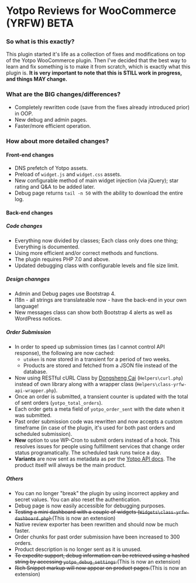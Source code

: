 # Yotpo Reviews for WooCommerce (YRFW) BETA

### So what is this exactly?
This plugin started it's life as a collection of fixes and modifications on top of the Yotpo WooCommerce plugin.
Then I've decided that the best way to learn and fix something is to make it from scratch, which is exactly what this plugin is.
__It is very important to note that this is STILL work in progress, and things MAY change.__

### What are the BIG changes/differences?
- Completely rewritten code (save from the fixes already introduced prior) in OOP.
- New debug and admin pages.
- Faster/more efficient operation.

### How about more detailed changes?
#### Front-end changes
- DNS prefetch of Yotpo assets.
- Preload of `widget.js` and `widget.css` assets.
- New configurable method of main widget injection (via jQuery); star rating and Q&A to be added later.
- Debug page returns `tail -n 50` with the ability to download the entire log.

#### Back-end changes
##### Code changes
- Everything now divided by classes; Each class only does one thing; Everything is documented.
- Using more efficient and/or correct methods and functions.
- The plugin requires PHP 7.0 and above.
- Updated debugging class with configurable levels and file size limit.

##### Design channges
- Admin and Debug pages use Bootstrap 4.
- I18n - all strings are translateable now - have the back-end in your own language!
- New messages class can show both Bootstrap 4 alerts as well as WordPress notices.

##### Order Submission
- In order to speed up submission times (as I cannot control API response), the following are now cached:
  - `utoken` is now stored in a transient for a period of two weeks.
  - Products are stored and fetched from a JSON file instead of the database.
- Now using RESTful cURL Class by [Dongsheng Cai](http://dongsheng.org) (`Helpers\curl.php`) instead of own library along with a wrapper class (`Helpers\class-yrfw-api-wrapper.php`).
- Once an order is submitted, a transient counter is updated with the total of sent orders (`yotpo_total_orders`).
- Each order gets a meta field of `yotpo_order_sent` with the date when it was submitted.
- Past order submission code was rewritten and now accepts a custom timeframe (in case of the plugin, it's used for both past orders and scheduled submission).
- __New__ option to use WP-Cron to submit orders instead of a hook. This resolves issues for people using fulfillment services that change order status programatically. The scheduled task runs twice a day.
- __Variants__ are now sent as metadata as per the [Yotpo API docs](https://apidocs.yotpo.com/reference#create-an-order-within-the-yotpo-system-metadata). The product itself will always be the main product.

##### Others
- You can no longer "break" the plugin by using incorrect appkey and secret values. You can also reset the authentication.
- Debug page is now easily accessible for debugging purposes.
- <del>Testing a mini dashboard with a couple of widgets (`Widgets\class-yrfw-dashboard.php`).</del>(This is now an extension)
- Native review exporter has been rewritten and should now be much faster.
- Order chunks for past order submission have been increased to 300 orders.
- Product description is no longer sent as it is unused.
- <del>To expedite support, debug information can be retrieved using a hashed string by accessing `yotpo_debug_settings`.</del>(This is now an extension)
- <del>Rich Snippet markup will now appear on product pages.</del>(This is now an extension)